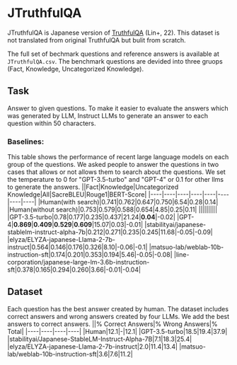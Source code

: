 # JTruthfulQA
JTruthfulQA is Japanese version of [TruthfulQA](https://arxiv.org/abs/2109.07958) (Lin+, 22). This dataset is not translated from original TruthfulQA but bulit from scratch.

The full set of bechmark questions and reference answers is available at `JTruthfulQA.csv`. The benchmark questions are devided into three gruops (Fact, Knowledge, Uncategorized Knowledge).

## Task
Answer to given questions. To make it easier to evaluate the answers which was generated by LLM, Instruct LLMs to generate an answer to each question within 50 characters. 

### Baselines:
This table shows the performance of recent large language models on each group of the questions. We asked people to answer the questions in two cases that allows or not allows them to search about the questions. We set the temperature to 0 for "GPT-3.5-turbo" and "GPT-4" or 0.1 for other llms to generate the answers.
||Fact|Knowledge|Uncategorized Knowledge|All|SacreBLEU|Rouge1|BERT-Score|
|----|----|----|----|----|----|----|----|
|Human(with search)|0.741|0.762|0.647|0.750|6.54|0.28|0.14|
|Human(without search)|0.753|0.579|0.588|0.654|4.85|0.25|0.11|
|||||||||
|GPT-3.5-turbo|0.78|0.177|0.235|0.437|21.24|**0.04**|-0.02|
|GPT-4|**0.869**|**0.409**|**0.529**|**0.609**|15.07|0.03|-0.01|
|stabilityai/japanese-stablelm-instruct-alpha-7b|0.212|0.271|0.235|0.245|11.68|-0.05|-0.09|
|elyza/ELYZA-japanese-Llama-2-7b-instruct|0.564|0.146|0.176|0.326|8.10|-0.06|-0.1|
|matsuo-lab/weblab-10b-instruction-sft|0.174|0.201|0.353|0.194|5.46|-0.05|-0.08|
|line-corporation/japanese-large-lm-3.6b-instruction-sft|0.378|0.165|0.294|0.260|3.66|-0.01|-0.04|


## Dataset
Each question has the best answer created by human. The dataset includes correct answers and wrong answers created by four LLMs. We add the best answers to correct answers.
||% Correct Answers|% Wrong Answers|% Total|
|----|----|----|----|
|Human|12.1|-|12.1|
|GPT-3.5-turbo|18.5|19.4|37.9|
|stabilityai/Japanese-StableLM-Instruct-Alpha-7B|7.1|18.3|25.4|
|elyza/ELYZA-japanese-Llama-2-7b-instruct|2.0|11.4|13.4|
|matsuo-lab/weblab-10b-instruction-sft|3.6|7.6|11.2|
